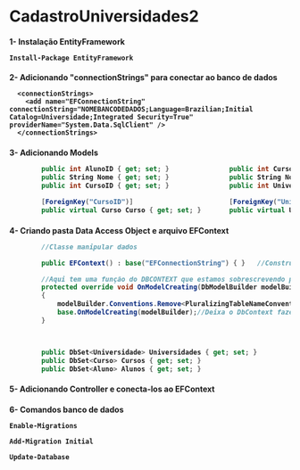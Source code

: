 # CadastroUniversidades2

<h4> 1- Instalação EntityFramework

```
Install-Package EntityFramework
```

<h4> 2- Adicionando "connectionStrings" para conectar ao banco de dados

```
  <connectionStrings>
    <add name="EFConnectionString" connectionString="NOMEBANCODEDADOS;Language=Brazilian;Initial Catalog=Universidade;Integrated Security=True" providerName="System.Data.SqlClient" />
  </connectionStrings>
```

<h4> 3- Adicionando Models

```C#
        public int AlunoID { get; set; }               public int CursoID { get; set; }                             public int UniversidadeID { get; set; }
        public String Nome { get; set; }               public String Nome { get; set; }                             public String Nome { get; set; }
        public int CursoID { get; set; }               public int UniversidadeID { get; set; }                      public String Cidade { get; set; }
                                                                                                                    public String UF { get; set; }
        [ForeignKey("CursoID")]                        [ForeignKey("UniversidadeID")]   
        public virtual Curso Curso { get; set; }       public virtual Universidade Universidade { get; set; }       public virtual ICollection<Curso> Cursos { get; set; }
```
<h4> 4- Criando pasta Data Access Object e arquivo EFContext

```c#
        //Classe manipular dados

        public EFContext() : base("EFConnectionString") { }   //Construtor

        //Aqui tem uma função do DBCONTEXT que estamos sobrescrevendo para não colcoar plural nas palavras
        protected override void OnModelCreating(DbModelBuilder modelBuilder)
        {
            modelBuilder.Conventions.Remove<PluralizingTableNameConvention>();//Mudança
            base.OnModelCreating(modelBuilder);//Deixa o DbContext fazer o resto
        }



        public DbSet<Universidade> Universidades { get; set; }
        public DbSet<Curso> Cursos { get; set; }
        public DbSet<Aluno> Alunos { get; set; }
```

<h4> 5- Adicionando Controller e conecta-los ao EFContext

<h4> 6- Comandos banco de dados

```
Enable-Migrations

Add-Migration Initial

Update-Database
```
